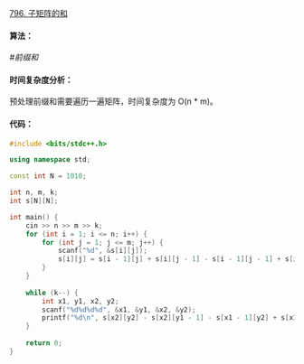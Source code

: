 [796. 子矩阵的和](https://www.acwing.com/problem/content/798/)

#### 算法：

*#前缀和*

#### 时间复杂度分析：

预处理前缀和需要遍历一遍矩阵，时间复杂度为 O(n * m)。

#### 代码：

```cpp
#include <bits/stdc++.h>

using namespace std;

const int N = 1010;

int n, m, k;
int s[N][N];

int main() {
    cin >> n >> m >> k;
    for (int i = 1; i <= n; i++) {
        for (int j = 1; j <= m; j++) {
            scanf("%d", &s[i][j]);
            s[i][j] = s[i - 1][j] + s[i][j - 1] - s[i - 1][j - 1] + s[i][j]; // 初始化二维前缀和
        }
    }
    
    while (k--) {
        int x1, y1, x2, y2;
        scanf("%d%d%d%d", &x1, &y1, &x2, &y2);
        printf("%d\n", s[x2][y2] - s[x2][y1 - 1] - s[x1 - 1][y2] + s[x1 - 1][y1 - 1]); // 计算子矩阵和
    }
    
    return 0;
}
```

